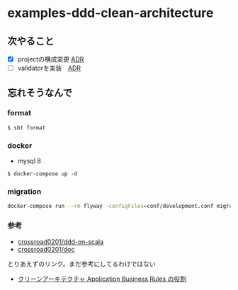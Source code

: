 # examples-ddd-clean-architecture

## 次やること
- [x] projectの構成変更 [ADR](docs/src/main/paradox/pages/adr/アーキテクチャについて.md)
- [ ] validatorを実装　[ADR](docs/src/main/paradox/pages/adr/入力チェックについて.md)

## 忘れそうなんで

### format 

```shell
$ sbt format
```

### docker

- mysql 8
```shell
$ docker-compose up -d
```
### migration

```sh
docker-compose run --rm flyway -configFiles=conf/development.conf migrate
```

### 参考

- [crossroad0201/ddd-on-scala](https://github.com/crossroad0201/ddd-on-scala)
- [crossroad0201/doc](https://speakerdeck.com/crossroad0201/scala-on-ddd)

とりあえずのリンク。まだ参考にしてるわけではない
- [クリーンアーキテクチャ Application Business Rules の役割](https://qiita.com/u-dai/items/f670c3fc5302861aef0b)
